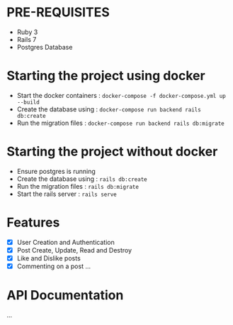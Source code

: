 # PRE-REQUISITES
- Ruby 3
- Rails 7
- Postgres Database

# Starting the project using docker
- Start the docker containers : `docker-compose -f docker-compose.yml up --build`
- Create the database using   : `docker-compose run backend rails db:create`
- Run the migration files     : `docker-compose run backend rails db:migrate`


# Starting the project without docker
- Ensure postgres is running
- Create the database using : `rails db:create`
- Run the migration files   : `rails db:migrate`
- Start the rails server    : `rails serve`


# Features
 - [x] User Creation and Authentication
 - [x] Post Create, Update, Read and Destroy
 - [x] Like and Dislike posts
 - [x] Commenting on a post
 ...

# API Documentation
...


